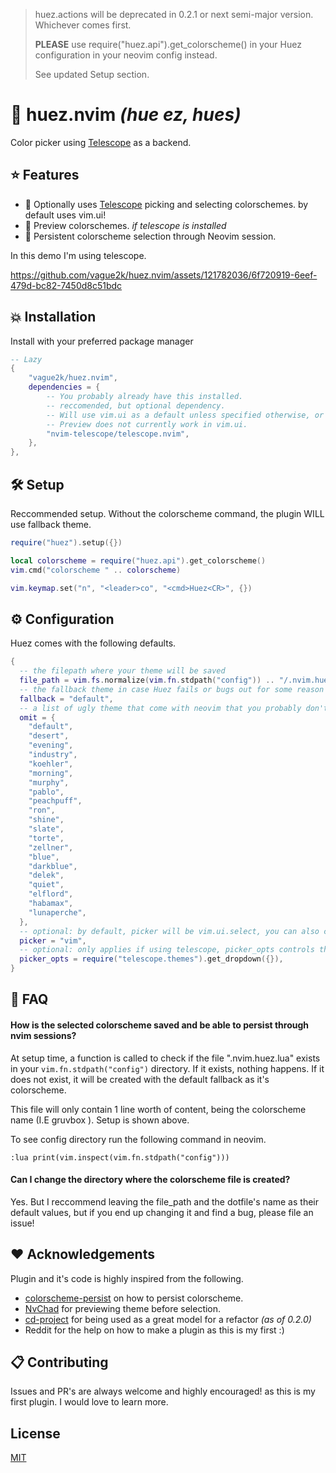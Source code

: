 > huez.actions will be deprecated in 0.2.1 or next semi-major version. Whichever comes first.
>
> **PLEASE** use require("huez.api").get_colorscheme() in your Huez configuration in your neovim config instead.
>
> See updated Setup section.

# 🎨 huez.nvim _(hue ez, hues)_

Color picker using [Telescope](https://github.com/nvim-telescope/telescope.nvim) as a backend.

## ⭐️ Features

- 🔭 Optionally uses [Telescope](https://github.com/nvim-telescope/telescope.nvim) picking and selecting colorschemes. by default uses vim.ui!
- 🌄 Preview colorschemes. _if telescope is installed_
- 💾 Persistent colorscheme selection through Neovim session.

In this demo I'm using telescope.

https://github.com/vague2k/huez.nvim/assets/121782036/6f720919-6eef-479d-bc82-7450d8c51bdc

## 💥 Installation

Install with your preferred package manager

```lua
-- Lazy
{
    "vague2k/huez.nvim",
    dependencies = {
        -- You probably already have this installed.
        -- reccomended, but optional dependency.
        -- Will use vim.ui as a default unless specified otherwise, or a fallback.
        -- Preview does not currently work in vim.ui.
        "nvim-telescope/telescope.nvim",
    },
},
```

## 🛠 Setup

Reccommended setup. Without the colorscheme command, the plugin WILL use fallback theme.

```lua
require("huez").setup({})

local colorscheme = require("huez.api").get_colorscheme()
vim.cmd("colorscheme " .. colorscheme)

vim.keymap.set("n", "<leader>co", "<cmd>Huez<CR>", {})

```

## ⚙️ Configuration

Huez comes with the following defaults.

```lua
{
  -- the filepath where your theme will be saved
  file_path = vim.fs.normalize(vim.fn.stdpath("config")) .. "/.nvim.huez.lua",
  -- the fallback theme in case Huez fails or bugs out for some reason
  fallback = "default",
  -- a list of ugly theme that come with neovim that you probably don't want to choose from in the picker
  omit = {
    "default",
    "desert",
    "evening",
    "industry",
    "koehler",
    "morning",
    "murphy",
    "pablo",
    "peachpuff",
    "ron",
    "shine",
    "slate",
    "torte",
    "zellner",
    "blue",
    "darkblue",
    "delek",
    "quiet",
    "elflord",
    "habamax",
    "lunaperche",
  },
  -- optional: by default, picker will be vim.ui.select, you can also choose "telescope"
  picker = "vim",
  -- optional: only applies if using telescope, picker_opts controls the dropdown style
  picker_opts = require("telescope.themes").get_dropdown({}),
}

```

## 💭 FAQ

#### How is the selected colorscheme saved and be able to persist through nvim sessions?

At setup time, a function is called to check if the file ".nvim.huez.lua" exists in your `vim.fn.stdpath("config")` directory. If it exists, nothing happens. If it does not exist, it will be created with the default fallback as it's colorscheme.

This file will only contain 1 line worth of content, being the colorscheme name (I.E gruvbox <EOF>). Setup is shown above.

To see config directory run the following command in neovim.

`:lua print(vim.inspect(vim.fn.stdpath("config")))`

#### Can I change the directory where the colorscheme file is created?

Yes. But I reccommend leaving the file_path and the dotfile's name as their default values, but if you end up changing it and find a bug, please file an issue!

## ❤️ Acknowledgements

Plugin and it's code is highly inspired from the following.

- [colorscheme-persist](https://github.com/propet/colorscheme-persist.nvim) on how to persist colorscheme.
- [NvChad](https://github.com/NvChad/NvChad) for previewing theme before selection.
- [cd-project](https://github.com/LintaoAmons/cd-project.nvim) for being used as a great model for a refactor _(as of 0.2.0)_
- Reddit for the help on how to make a plugin as this is my first :)

## 📋 Contributing

Issues and PR's are always welcome and highly encouraged! as this is my first plugin. I would love to learn more.

## License

[MIT](https://choosealicense.com/licenses/mit/)
